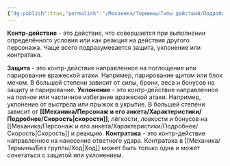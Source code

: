 ```yaml
---
{"dg-publish":true,"permalink":"/Механика/Термины/Типы действий/Подробнее о типах действий/Контр-действие/","noteIcon":"","created":"2025-07-12T09:55:55.076+03:00","updated":"2025-07-29T23:55:56.337+03:00"}
---
```


**Контр-действие** - это действие, что совершается при выполнении определённого условия или как реакция на действия другого персонажа. Чаще всего подразумевается защита, уклонение или контратака. 

**Защита** - это контр-действие направленное на поглощение или парирование вражеской атаки. Например, парирование щитом или блок мечом. В большей степени зависит от силы, брони, веса и бонусов на защиту и парирование.
**Уклонение** - это контр-действие направленное на полное или частичное избегание вражеской атаки. Например, уклонение от выстрела или прыжок в укрытие. В большей степени зависит от **[[Механика/Персонаж и его анкета/Характеристики/Подробнее/Скорость\|скорости]]**, лёгкости, ловкости и бонусов на [[Механика/Персонаж и его анкета/Характеристики/Подробнее/Скорость\|Скорость]] и реакцию. 
**Контратака** - это контр-действие направленное на нанесение ответного удара. Контратака в [[Механика/Термины/Без группы/Ход\|Ход]] может быть только одна и может сочетаться с защитой или уклонением. 